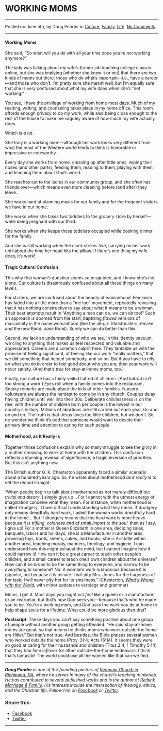 WORKING MOMS
============

* * *

Posted on June 5th, by Doug Ponder in [Culture](http://www.remnantresource.org/category/culture/), [Family](http://www.remnantresource.org/category/family/), [Life](http://www.remnantresource.org/category/life/). [No Comments](http://www.remnantresource.org/working-moms/#respond)

* * *

#### **Working Moms**

She said, “So what will you _do_ with all your time once you’re not working anymore?”

The lady was talking about my wife’s former job teaching college classes online, but she was implying (whether she knew it or not) that there are two kinds of moms out there: those who do what’s important—i.e., have a career—and those who don’t. I’m pretty sure she meant well, but I’m equally sure that she is very confused about what my wife does when she’s “not working.”

You see, I have the privilege of working from home most days. Much of my reading, writing, and counseling takes place in my home office. This room affords enough privacy to do my work, while also being close enough to the rest of the house to make me vaguely aware of how much my wife actually does.

Which is _a lot_.

She truly is a working mom—although her work looks very different from what the most of the Western world tends to think is honorable or impressive or noteworthy.

Every day she works from home, cleaning up after little ones, wiping their noses (and other parts), feeding them, reading to them, playing with them, and teaching them about God’s world.

She reaches out to the ladies in our community group, and she often has friends over—which means even more cleaning before (and after) they leave.

She works hard at planning meals for our family and for the frequent visitors we have in our home.

She works when she takes two toddlers to the grocery store by herself—while being pregnant with our third.

She works when she keeps those toddlers occupied while cooking dinner for the family.

And she is still working when the clock strikes five, carrying on her work until about the time her head hits the pillow. If there’s one thing my wife does, it’s work!

#### **Tragic Cultural Confusion**

This why that woman’s question seems so misguided, and I know she’s not alone. Our culture is disastrously confused about all these things on many levels.

For starters, we are confused about the beauty of womanhood. Feminism has faded into a little more than a “me too” movement, repeatedly revealing that it has nothing constructive to say about what it means to be a woman. Their best attempts result in “Anything a man can do, we can do too!” Such an approach is doomed from the start, baptizing _flawed_ versions of masculinity in the name womanhood (like the all-girl Ghostbusters remake and the new Bond, _Jane_ Bond). Surely we can do better than this.

Second, we lack an understanding of who we are. In this identity vacuum, we cling to anything that makes us feel respected and valuable and appreciated. Careers are a common culprit here. They tantalize us with the promise of feeling significant, of feeling like our work “really matters,” that we did something that helped somebody, and so on. But if you have to rely on what you do in order to feel good about who you are, then your work will never satisfy. (And that’s true for stay-at-home moms, too.)

Finally, our culture has a thinly veiled hatred of children. (And _hatred_ isn’t too strong a word.) Eyes roll when a family comes into the restaurant. Snarky remarks are made about the kids of other families. Nursery volunteers are always the hardest to come by in any church. Couples delay having children until well into their 30s. Deliberate childlessness is on the rise, with the number of children born per couple is the lowest in our country’s history. Millions of abortions are still carried out each year. On and on and on. The truth is that Jesus loves the little children, _but we don’t_. So no wonder we think it’s odd that someone would want to devote their primary time and attention to caring for such people.

#### **Motherhood, as It Really Is**

Together those confusions explain why so many struggle to see the glory in a mother choosing to work at home with her children. This confusion reflects a stunning reversal of significance, a tragic inversion of priorities. But this isn’t anything new.

The British author G. K. Chesterton apparently faced a similar scenario about a hundred years ago. So, he wrote about motherhood _as it really is_ to set the record straight:

“When people begin to talk about motherhood as not merely difficult but _trivial and dreary_, I simply give up… For I cannot with the utmost energy of imagination conceive what they mean. For instance, when motherhood is called ‘drudgery,’ I have difficult understanding what they mean. If drudgery only means dreadfully hard work, I admit the woman works dreadfully hard in the home… But if drudgery means that the hard work is more heavy _because it is trifling, colorless and of small import to the soul_, then as I say, I give up! For a mother is Queen Elizabeth in one area, deciding sales, banquets, labors and holidays; she is a Manufacturer in another area, providing toys, boots, sheets, cakes, and books; she is Aristotle within another area, teaching morals, manners, theology, and hygiene. I can understand how this might exhaust the mind, but I cannot imagine how it could narrow it! How can it be a great career to teach other people’s children, and a small career to teach one’s own children about the universe? How can it be broad to be the same thing to everyone, and narrow to be _everything_ to someone? No! A woman’s work is laborious because it is gigantic, not because it is minute. I will pity Mrs. Jones for the hugeness of her task; I will never pity her for its smallness.” (Chesterton, [_What’s Wrong with the World_](http://www.amazon.com/Whats-Wrong-World-G-Chesterton/dp/0898704898/ref=sr_1_1?ie=UTF8&qid=1465071694&sr=8-1&keywords=chesterton+what%27s+wrong+with+the+world), with minor updates to verbiage and grammar)

Moms, I get it. Most days you might not _feel_ like a queen or a manufacturer or an instructor, but that’s how God sees you—because that’s who he made you to be. You’re a working mom, and God uses the work you do at home to help shape souls for a lifetime. What could be more glorious than that?

**Postscript**: These days you can’t say something positive about one group of people without another group getting offended. “He said stay-at-home moms are great, so that means he thinks moms who work outside the home are Hitler.” But that’s not true. And besides, the Bible praises several women who worked outside the home (Prov. 31:4; Acts 16:14). It seems they were so good at caring for their husbands and children (Titus 2:4, 1 Timothy 5:14) that they had _time leftover_ for other outside-the-home endeavors. I think that’s fantastic! The world could use all the women like that can we find.

* * *

_**Doug Ponder** is one of the founding pastors of [Remnant Church in Richmond, VA](http://www.remnantrichmond.org/), where he serves in many of the church’s teaching ministries. He has contributed to several published works and is the author of [Rethink Marriage & Family](http://www.remnantrichmond.org/mediafiles/uploaded/r/0e1604567_rethink-marriage-and-family-ebook.pdf). His interests include the intersection of theology, ethics, and the Christian life. Follow him on_ _[Facebook](https://www.facebook.com/authordougponder) or [Twitter](https://twitter.com/dougponder)._

### Share this:

*   [Facebook](http://www.remnantresource.org/working-moms/?share=facebook "Click to share on Facebook")
*   [Twitter](http://www.remnantresource.org/working-moms/?share=twitter "Click to share on Twitter")

  

* * *
